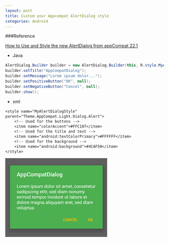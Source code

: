 ```yaml
---
layout: post
title: Custom your Appcompat AlertDialog style
categories: Android 
---
```


###Reference

[How to Use and Style the new AlertDialog from appCompat 22.1](http://stackoverflow.com/questions/29797134/how-to-use-and-style-the-new-alertdialog-from-appcompat-22-1)

 - Java

```Java
AlertDialog.Builder builder = new AlertDialog.Builder(this, R.style.MyAlertDialogStyle);
builder.setTitle("AppCompatDialog");
builder.setMessage("Lorem ipsum dolor...");
builder.setPositiveButton("OK", null);
builder.setNegativeButton("Cancel", null);
builder.show();
```

 - xml

```
<style name="MyAlertDialogStyle" parent="Theme.AppCompat.Light.Dialog.Alert">
    <!-- Used for the buttons -->
    <item name="colorAccent">#FFC107</item>
    <!-- Used for the title and text -->
    <item name="android:textColorPrimary">#FFFFFF</item>
    <!-- Used for the background -->
    <item name="android:background">#4CAF50</item>
</style>
```

![](/resources/image/alertstyle.png)